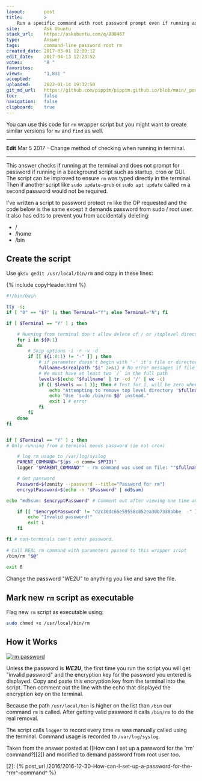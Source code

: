 ```yaml
---
layout:       post
title:        >
    Run a specific command with root password prompt even if running as root
site:         Ask Ubuntu
stack_url:    https://askubuntu.com/q/888467
type:         Answer
tags:         command-line password root rm
created_date: 2017-03-01 12:00:12
edit_date:    2017-04-13 12:23:52
votes:        "8 "
favorites:    
views:        "1,831 "
accepted:     
uploaded:     2022-01-14 19:32:50
git_md_url:   https://github.com/pippim/pippim.github.io/blob/main/_posts/2017/2017-03-01-Run-a-specific-command-with-root-password-prompt-even-if-running-as-root.md
toc:          false
navigation:   false
clipboard:    true
---
```


You can use this code for `rm` wrapper script but you might want to create similar versions for `mv` and `find` as well. 


----------


**Edit** Mar 5 2017 - Change method of checking when running in terminal.


----------


This answer checks if running at the terminal and does not prompt for password if running in a background script such as startup, cron or GUI. The script can be improved to ensure `rm` was typed directly in the terminal. Then if another script like `sudo update-grub` or `sudo apt update` called `rm` a second password would not be required.

I've written a script to password protect `rm` like the OP requested and the code below is the same except it demands password from sudo / root user. It also has edits to prevent you from accidentally deleting:

 - /
 - /home
 - /bin

## Create the script

Use `gksu gedit /usr/local/bin/rm` and copy in these lines:



{% include copyHeader.html %}
``` bash
#!/bin/bash

tty -s;
if [ "0" == "$?" ]; then Terminal="Y"; else Terminal="N"; fi

if [ $Terminal == "Y" ] ; then    

    # Running from terminal don't allow delete of / or /toplevel directory even if sudo
    for i in ${@:1}
    do
        # Skip options -i -r -v -d 
        if [[ ${i:0:1} != "-" ]] ; then
            # if parameter doesn't begin with '-' it's file or directory, so get real path.
            fullname=$(realpath "$i" 2>&1) # No error messages if file doens't exist
            # We must have at least two `/` in the full path
            levels=$(echo "$fullname" | tr -cd '/' | wc -c)
            if (( $levels == 1 )); then # Test for 1, will be zero when file doesn't exist.
                echo "Attempting to remove top level directory '$fullname'"
                echo "Use 'sudo /bin/rm $@' instead."
                exit 1 # error
            fi
        fi
    done
fi


if [ $Terminal == "Y" ] ; then    
# Only running from a terminal needs password (ie not cron)

    # log rm usage to /var/log/syslog
    PARENT_COMMAND="$(ps -o comm= $PPID)"   
    logger "$PARENT_COMMAND"" - rm command was used on file: ""$fullname"

    # Get password
    Password=$(zenity --password --title="Password for rm")
    encryptPassword=$(echo -n "$Password" | md5sum)

echo "md5sum: $encryptPassword" # Comment out after viewing one time and updating line below.

    if [[ "$encryptPassword" != "d2c30dc65e59558c852ea30b7338abbe  -" ]]; then
        echo "Invalid password!"
        exit 1
    fi

fi # non-terminals can't enter password.
    
# Call REAL rm command with parameters passed to this wrapper sript
/bin/rm "$@"
    
exit 0

```

Change the password "WE2U" to anything you like and save the file.

## Mark new `rm` script as executable

Flag new `rm` script as executable using:

``` bash
sudo chmod +x /usr/local/bin/rm

```

## How it Works

[![rm password][1]][1]

Unless the password is ***WE2U***, the first time you run the script you will get "invalid password" and the encryption key for the password you entered is displayed. Copy and paste this encryption key from the terminal into the script. Then comment out the line with the echo that displayed the encryption key on the terminal.

Because the path `/usr/local/bin` is higher on the list than `/bin` our command `rm` is called. After getting valid password it calls `/bin/rm` to do the real removal.

The script calls `logger` to record every time `rm` was manually called using the terminal. Command usage is recorded to `/var/log/syslog`.

Taken from the answer posted at ([How can I set up a password for the &#39;rm&#39; command?][2]) and modified to demand password from root user too.


  [1]: https://i.stack.imgur.com/HvKlZ.png
  [2]: {% post_url /2016/2016-12-30-How-can-I-set-up-a-password-for-the-^rm^-command^ %}
